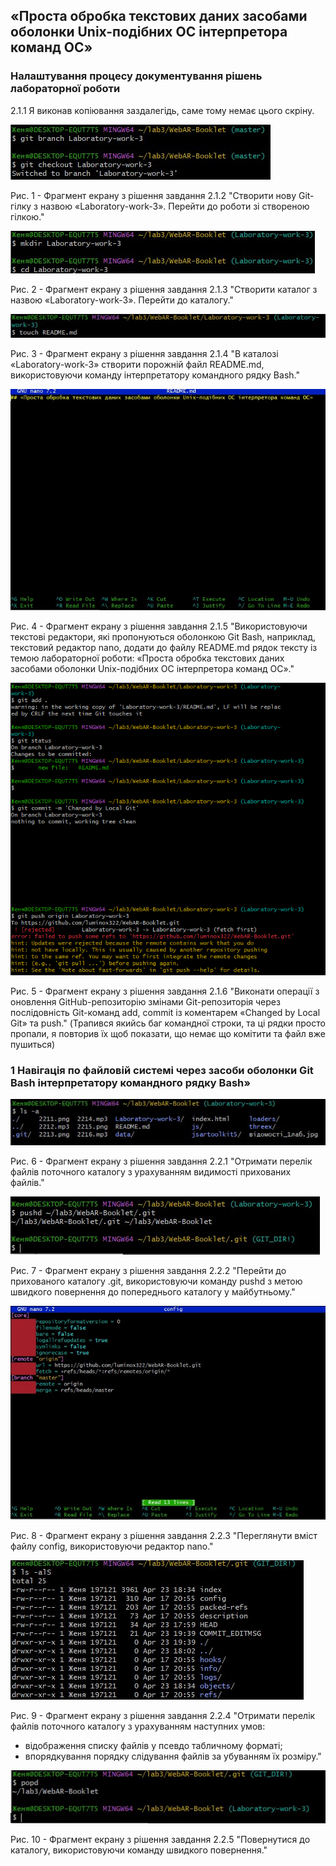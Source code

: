 ## «Проста обробка текстових даних засобами оболонки Unix-подібних ОС інтерпретора команд ОС» 

### Налаштування процесу документування рішень лабораторної роботи

2.1.1 Я виконав копіювання заздалегідь, саме тому немає цього скріну.

![image](https://github.com/luminox322/WebAR-Booklet/blob/Laboratory-work-3/Laboratory-work-3/2.1.2.jpg)

Рис. 1 - Фрагмент екрану з рішення завдання 2.1.2 "Створити нову Git-гілку з назвою «Laboratory-work-3».
Перейти до роботи зі створеною гілкою."

![image](https://github.com/luminox322/WebAR-Booklet/blob/Laboratory-work-3/Laboratory-work-3/2.1.3.jpg)

Рис. 2 - Фрагмент екрану з рішення завдання 2.1.3 "Створити каталог з назвою «Laboratory-work-3». Перейти до каталогу."

![image](https://github.com/luminox322/WebAR-Booklet/blob/Laboratory-work-3/Laboratory-work-3/2.1.4.jpg)

Рис. 3 - Фрагмент екрану з рішення завдання 2.1.4 "В каталозі «Laboratory-work-3» створити порожній файл README.md,
використовуючи команду інтерпретатору командного рядку Bash."

![image](https://github.com/luminox322/WebAR-Booklet/blob/Laboratory-work-3/Laboratory-work-3/2.1.5.jpg)

Рис. 4 - Фрагмент екрану з рішення завдання 2.1.5 "Використовуючи текстові редактори, які пропонуються оболонкою Git Bash,
наприклад, текстовий редактор nano, додати до файлу README.md рядок тексту із темою
лабораторної роботи: «Проста обробка текстових даних засобами оболонки Unix-подібних
ОС інтерпретора команд ОС»."

![image](https://github.com/luminox322/WebAR-Booklet/blob/Laboratory-work-3/Laboratory-work-3/2.1.6.jpg)

Рис. 5 - Фрагмент екрану з рішення завдання 2.1.6 "Виконати операції з оновлення GitHub-репозиторію змінами Git-репозиторія
через послідовність Git-команд add, commit із коментарем «Changed by Local Git» та push." (Трапився якийсь баг командної строки, та ці рядки просто пропали, я повторив їх щоб показати, що немає що комітити та файл вже пушиться) 

### 1 Навігація по файловій системі через засоби оболонки Git Bash інтерпретатору командного рядку Bash»

![image](https://github.com/luminox322/WebAR-Booklet/blob/Laboratory-work-3/Laboratory-work-3/2.2.1.jpg)

Рис. 6 - Фрагмент екрану з рішення завдання 2.2.1 "Отримати перелік файлів поточного каталогу з урахуванням видимості
прихованих файлів."

![image](https://github.com/luminox322/WebAR-Booklet/blob/Laboratory-work-3/Laboratory-work-3/2.2.2.jpg)

Рис. 7 - Фрагмент екрану з рішення завдання 2.2.2 "Перейти до прихованого каталогу .git, використовуючи команду pushd з метою
швидкого повернення до попереднього каталогу у майбутньому."

![image](https://github.com/luminox322/WebAR-Booklet/blob/Laboratory-work-3/Laboratory-work-3/2.2.3.jpg)

Рис. 8 - Фрагмент екрану з рішення завдання 2.2.3 "Переглянути вміст файлу config, використовуючи редактор nano."

![image](https://github.com/luminox322/WebAR-Booklet/blob/Laboratory-work-3/Laboratory-work-3/2.2.4.jpg)

Рис. 9 - Фрагмент екрану з рішення завдання 2.2.4 "Отримати перелік файлів поточного каталогу з урахуванням наступних умов:
-  відображення списку файлів у псевдо табличному форматі;
-  впорядкування порядку слідування файлів за убуванням їх розміру."

![image](https://github.com/luminox322/WebAR-Booklet/blob/Laboratory-work-3/Laboratory-work-3/2.2.5.jpg)

Рис. 10 - Фрагмент екрану з рішення завдання 2.2.5 "Повернутися до каталогу, використовуючи команду швидкого повернення."
